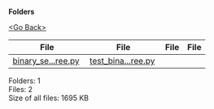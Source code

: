 **Folders**

[&lt;Go Back&gt;](../right.html)

  

<table><thead><tr class="header"><th><strong>File</strong></th><th><strong>File</strong></th><th><strong>File</strong></th><th><strong>File</strong></th></tr></thead><tbody><tr class="odd"><td><a href="binary_search_tree.py">binary_se...ree.py</a> </td><td><a href="test_binary_search_tree.py">test_bina...ree.py</a> </td><td></td><td></td></tr></tbody></table>

Folders: 1  
Files: 2  
Size of all files: 1695 KB
